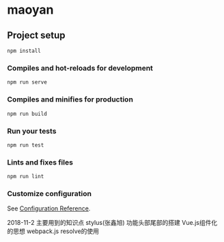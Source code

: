 # maoyan

## Project setup
```
npm install
```

### Compiles and hot-reloads for development
```
npm run serve
```

### Compiles and minifies for production
```
npm run build
```

### Run your tests
```
npm run test
```

### Lints and fixes files
```
npm run lint
```

### Customize configuration
See [Configuration Reference](https://cli.vuejs.org/config/).

2018-11-2
主要用到的知识点 stylus(张鑫旭) 功能头部尾部的搭建 Vue.js组件化的思想 webpack.js resolve的使用
